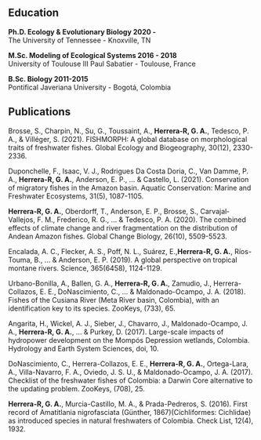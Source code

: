 ## Education
**Ph.D. Ecology & Evolutionary Biology 2020 -**\
  The University of Tennessee - Knoxville, TN

**M.Sc. Modeling of Ecological Systems 2016 - 2018**\
  University of Toulouse III Paul Sabatier - Toulouse, France

**B.Sc. Biology 2011-2015**\
  Pontifical Javeriana University - Bogotá, Colombia

## Publications 

Brosse, S., Charpin, N., Su, G., Toussaint, A., **Herrera‐R, G. A.**, Tedesco, P. A., & Villéger, S. (2021). FISHMORPH: A global database on morphological traits of freshwater fishes. Global Ecology and Biogeography, 30(12), 2330-2336.

Duponchelle, F., Isaac, V. J., Rodrigues Da Costa Doria, C., Van Damme, P. A., **Herrera‐R, G. A.**, Anderson, E. P., ... & Castello, L. (2021). Conservation of migratory fishes in the Amazon basin. Aquatic Conservation: Marine and Freshwater Ecosystems, 31(5), 1087-1105.

**Herrera‐R, G. A.**, Oberdorff, T., Anderson, E. P., Brosse, S., Carvajal‐Vallejos, F. M., Frederico, R. G., ... & Tedesco, P. A. (2020). The combined effects of climate change and river fragmentation on the distribution of Andean Amazon fishes. Global Change Biology, 26(10), 5509-5523.

Encalada, A. C., Flecker, A. S., Poff, N. L., Suárez, E.,**Herrera-R, G. A.**, Ríos-Touma, B., ... & Anderson, E. P. (2019). A global perspective on tropical montane rivers. Science, 365(6458), 1124-1129.

Urbano-Bonilla, A., Ballen, G. A., **Herrera-R, G. A.**, Zamudio, J., Herrera-Collazos, E. E., DoNascimiento, C., ... & Maldonado-Ocampo, J. A. (2018). Fishes of the Cusiana River (Meta River basin, Colombia), with an identification key to its species. ZooKeys, (733), 65.

Angarita, H., Wickel, A. J., Sieber, J., Chavarro, J., Maldonado-Ocampo, J. A., **Herrera-R, G. A.**, ... & Purkey, D. (2017). Large-scale impacts of hydropower development on the Mompós Depression wetlands, Colombia. Hydrology and Earth System Sciences, doi, 10.

DoNascimiento, C., Herrera-Collazos, E. E., **Herrera-R, G. A.**, Ortega-Lara, A., Villa-Navarro, F. A., Oviedo, J. S. U., & Maldonado-Ocampo, J. A. (2017). Checklist of the freshwater fishes of Colombia: a Darwin Core alternative to the updating problem. ZooKeys, (708), 25.

**Herrera-R, G. A.**, Murcia-Castillo, M. A., & Prada-Pedreros, S. (2016). First record of Amatitlania nigrofasciata (Günther, 1867)(Cichliformes: Cichlidae) as introduced species in natural freshwaters of Colombia. Check List, 12(4), 1932.




